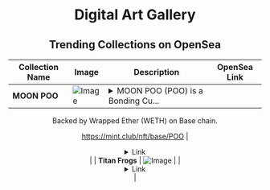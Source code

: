 <div align="center">

# Digital Art Gallery

## Trending Collections on OpenSea

| Collection Name                       | Image                                                                                     | Description                       | OpenSea Link                                                                                          |
|---------------------------------------|-------------------------------------------------------------------------------------------|-----------------------------------|--------------------------------------------------------------------------------------------------------|
| **MOON POO** | ![Image](https://i.seadn.io/s/raw/files/489324ff6288ffd2965a1f9f28345041.png?w=500&auto=format?w=200&auto=format) | <details><summary>MOON POO (POO) is a Bonding Cu...</summary>MOON POO (POO) is a Bonding Curved ERC-1155 token created on mint.club.

Backed by Wrapped Ether (WETH) on Base chain.

https://mint.club/nft/base/POO</details> | <details><summary>Link</summary>[MOON POO](https://opensea.io/collection/moon-poo)</details> |
| **Titan Frogs** | ![Image](https://i.seadn.io/s/raw/files/e356c0260b553e91201045f6b3edfc26.png?w=500&auto=format?w=200&auto=format) |  | <details><summary>Link</summary>[Titan Frogs](https://opensea.io/collection/titan-frogs-38)</details> |

</div>